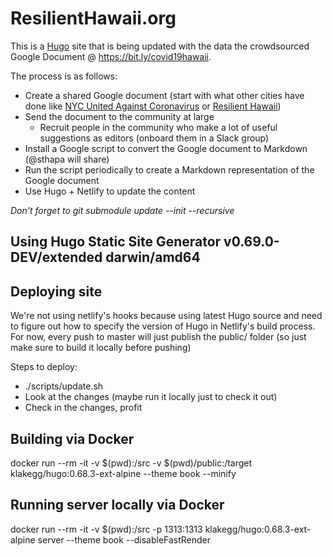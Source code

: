 # ResilientHawaii.org

This is a [Hugo](https://github.com/gohugoio/hugo) site that is being updated
with the data the crowdsourced Google Document @ https://bit.ly/covid19hawaii.

The process is as follows:

- Create a shared Google document (start with what other cities have done like [NYC United Against Coronavirus](https://docs.google.com/document/d/18WYGoVlJuXYc3QFN1RABnARZlwDG3aLQsnNokl1KhZQ/edit) or [Resilient Hawaii](https://bit.ly/covid19hawaii))
- Send the document to the community at large
    - Recruit people in the community who make a lot of useful suggestions as editors (onboard them in a Slack group)
- Install a Google script to convert the Google document to Markdown (@sthapa will share)
- Run the script periodically to create a Markdown representation of the Google document
- Use Hugo + Netlify to update the content

*Don't forget to git submodule update --init --recursive*

## Using Hugo Static Site Generator v0.69.0-DEV/extended darwin/amd64

## Deploying site

We're not using netlify's hooks because using latest Hugo source and need to figure
out how to specify the version of Hugo in Netlify's build process. For now, every push
to master will just publish the public/ folder (so just make sure to build it
locally before pushing)

Steps to deploy:

- ./scripts/update.sh
- Look at the changes (maybe run it locally just to check it out)
- Check in the changes, profit

## Building via Docker

docker run --rm -it -v $(pwd):/src -v $(pwd)/public:/target klakegg/hugo:0.68.3-ext-alpine --theme book --minify

## Running server locally via Docker

docker run --rm -it -v $(pwd):/src -p 1313:1313 klakegg/hugo:0.68.3-ext-alpine server --theme book --disableFastRender
